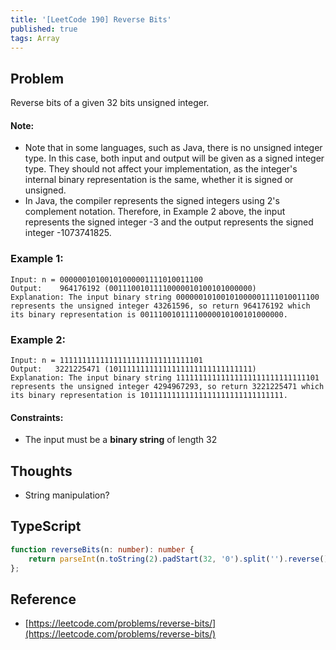 ```yaml
---
title: '[LeetCode 190] Reverse Bits'
published: true
tags: Array
---
```


## Problem

Reverse bits of a given 32 bits unsigned integer.

#### Note:

- Note that in some languages, such as Java, there is no unsigned integer type. In this case, both input and output will be given as a signed integer type. They should not affect your implementation, as the integer's internal binary representation is the same, whether it is signed or unsigned.
- In Java, the compiler represents the signed integers using 2's complement notation. Therefore, in Example 2 above, the input represents the signed integer -3 and the output represents the signed integer -1073741825.
 
### Example 1:

```
Input: n = 00000010100101000001111010011100
Output:    964176192 (00111001011110000010100101000000)
Explanation: The input binary string 00000010100101000001111010011100 represents the unsigned integer 43261596, so return 964176192 which its binary representation is 00111001011110000010100101000000.
```

### Example 2:

```
Input: n = 11111111111111111111111111111101
Output:   3221225471 (10111111111111111111111111111111)
Explanation: The input binary string 11111111111111111111111111111101 represents the unsigned integer 4294967293, so return 3221225471 which its binary representation is 10111111111111111111111111111111.
 ```

#### Constraints:

- The input must be a **binary string** of length 32

## Thoughts

- String manipulation?

## TypeScript

```typescript
function reverseBits(n: number): number {
    return parseInt(n.toString(2).padStart(32, '0').split('').reverse().join(''), 2);
};
```

## Reference

- [https://leetcode.com/problems/reverse-bits/](https://leetcode.com/problems/reverse-bits/)